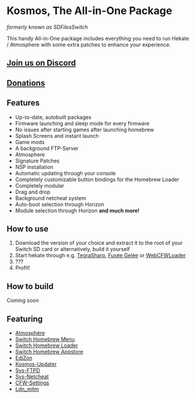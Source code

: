 Kosmos, The All-in-One Package
===========================
*formerly known as SDFilesSwitch*

This handy All-in-One package includes everything you need to run Hekate / Atmosphere with some extra patches to enhance your experience.

## [Join us on Discord](https://discord.gg/qbRAuy7)
## [Donations](https://www.patreon.com/atlasnx)

## Features
* Up-to-date, autobuilt packages
* Firmware launching and sleep mode for every firmware
* No issues after starting games after launching homebrew
* Splash Screens and instant launch
* Game mods
* A background FTP-Server
* Atmosphere
* Signature Patches
* NSP installation
* Automatic updating through your console
* Completely customizable button bindings for the Homebrew Loader
* Completely modular
* Drag and drop
* Background netcheat system
* Auto-boot selection through Horizon
* Module selection through Horizon
**and much more!**

## How to use
1. Download the version of your choice and extract it to the root of your Switch SD card or alternatively, build it yourself
2. Start hekate through e.g. [TegraSharp](https://github.com/simontime/TegraSharp/releases), [Fusée Gelée](https://github.com/reswitched/fusee-launcher) or [WebCFWLoader](https://elijahzawesome.github.io/web-cfw-loader/)
3. ???
4. Profit!

## How to build
Coming soon

## Featuring
* [Atmosphère](https://github.com/Atmosphere-NX/Atmosphere)
* [Switch Homebrew Menu](https://github.com/switchbrew/nx-hbmenu)
* [Switch Homebrew Loader](https://github.com/switchbrew/nx-hbloader)
* [Switch Homebrew Appstore](https://github.com/vgmoose/appstorenx)
* [EdiZon](https://github.com/thomasnet-mc/EdiZon)
* [Kosmos-Updater](https://github.com/AtlasNX/Kosmos-Updater)
* [Sys-FTPD](https://github.com/jakibaki/sys-ftpd)
* [Sys-Netcheat](https://github.com/jakibaki/sys-netcheat)
* [CFW-Settings](https://github.com/AtlasNX/CFW-Settings)
* [Ldn_mitm](https://github.com/spacemeowx2/ldn_mitm)
